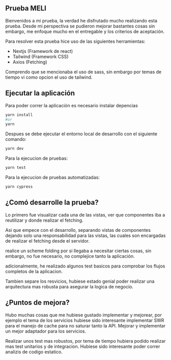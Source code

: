 ## Prueba MELI

Bienvenidos a mi prueba, la verdad he disfrutado mucho realizando esta prueba. Desde mi perspectiva se pudieron mejorar bastantes cosas sin embargo, me enfoque mucho en el entregable y los criterios de aceptación.

Para resolver esta prueba hice uso de las siguientes herramientas:

- Nextjs (Framework de react)
- Tailwind (Framework CSS)
- Axios (Fetching)

Comprendo que se mencionaba el uso de sass, sin embargo por temas de tiempo vi como opcion el uso de tailwind.
## Ejecutar la aplicación 

Para poder correr la aplicación es necesario instalar depencias

```bash
yarn install
#or
yarn
```

Despues se debe ejecutar el entorno local de desarrollo con el siguiente comando:
```bash
yarn dev
```

Para la ejecucion de pruebas:
```bash
yarn test
```

Para la ejecucion de pruebas automatizadas:
```bash
yarn cypress
```

## ¿Comó desarrolle la prueba?
Lo primero fue visualizar cada una de las vistas, ver que componentes iba a reutilizar y donde realizar el fetching.

Asi que empece con el desarrollo, separando vistas de componentes dejando solo una responsabilidad para las vistas, las cuales son encargadas de realizar el fetching desde el servidor.

realice un scheme folding por si llegaba a necesitar ciertas cosas, sin embargo, no fue necesario, no complejice tanto la aplicación.

adicionalmente, he realizado algunos test basicos para comprobar los flujos completos de la aplicacion.

Tambien separe los resvicios, hubiese estado genial poder realizar una arquitectura mas robusta para asegurar la logica de negocio.

## ¿Puntos de mejora?
Hubo muchas cosas que me hubiese gustado implementar y mejorear, por ejemplo el tema de los servicios hubiese sido interesante implementar SWR para el manejo de cache para no saturar tanto la API. Mejorar y implementar un mejor adaptador para los servicios.

Realizar unos test mas robustos, por tema de tiempo hubiera podido realizar mas test unitarios y de integracion. Hubiese sido interesante poder correr analizis de codigo estatico.




